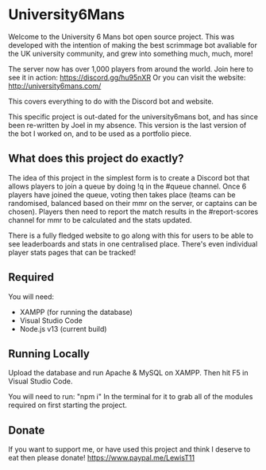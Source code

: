 # University6Mans
Welcome to the University 6 Mans bot open source project. This was developed with the intention of making the best scrimmage bot avaliable for the UK university community, and grew into something much, much, more!

The server now has over 1,000 players from around the world.
Join here to see it in action: https://discord.gg/hu95nXR
Or you can visit the website: http://university6mans.com/

This covers everything to do with the Discord bot and website.

This specific project is out-dated for the university6mans bot, and has since been re-written by Joel in my absence. This version is the last version of the bot I worked on, and to be used as a portfolio piece.

## What does this project do exactly?
The idea of this project in the simplest form is to create a Discord bot that allows players to join a queue by doing !q in the #queue channel.
Once 6 players have joined the queue, voting then takes place (teams can be randomised, balanced based on their mmr on the server, or captains can be chosen).
Players then need to report the match results in the #report-scores channel for mmr to be calculated and the stats updated.

There is a fully fledged website to go along with this for users to be able to see leaderboards and stats in one centralised place.
There's even individual player stats pages that can be tracked!

## Required 
You will need:
 - XAMPP (for running the database)
 - Visual Studio Code
 - Node.js v13 (current build)


## Running Locally
Upload the database and run Apache & MySQL on XAMPP. Then hit F5 in Visual Studio Code.

You will need to run: "npm i"
In the terminal for it to grab all of the modules required on first starting the project.

## Donate
If you want to support me, or have used this project and think I deserve to eat then please donate!
https://www.paypal.me/LewisT11
